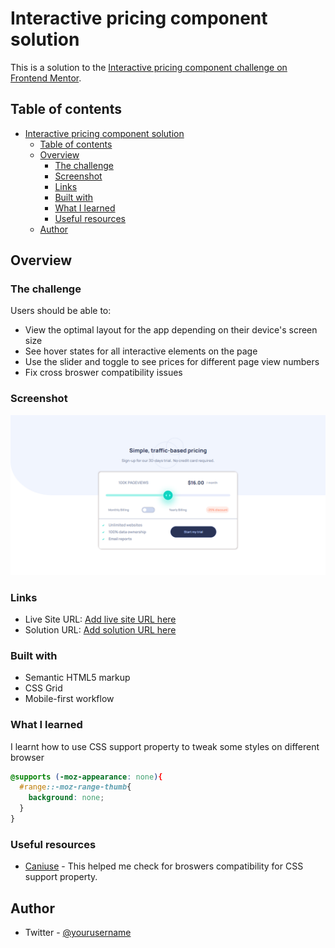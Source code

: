 # Interactive pricing component solution

This is a solution to the [Interactive pricing component challenge on Frontend Mentor](https://www.frontendmentor.io/challenges/interactive-pricing-component-t0m8PIyY8).

## Table of contents

- [Interactive pricing component solution](#interactive-pricing-component-solution)
  - [Table of contents](#table-of-contents)
  - [Overview](#overview)
    - [The challenge](#the-challenge)
    - [Screenshot](#screenshot)
    - [Links](#links)
    - [Built with](#built-with)
    - [What I learned](#what-i-learned)
    - [Useful resources](#useful-resources)
  - [Author](#author)


## Overview

### The challenge

Users should be able to:

- View the optimal layout for the app depending on their device's screen size
- See hover states for all interactive elements on the page
- Use the slider and toggle to see prices for different page view numbers
- Fix cross broswer compatibility issues

### Screenshot

![Picture of the project](./images/screenshot.png)
### Links

- Live Site URL: [Add live site URL here](https://your-live-site-url.com)
- Solution URL: [Add solution URL here](https://your-solution-url.com)

### Built with

- Semantic HTML5 markup
- CSS Grid
- Mobile-first workflow

### What I learned

I learnt how to use CSS support property to tweak some styles on different browser

```css
@supports (-moz-appearance: none){
  #range::-moz-range-thumb{
    background: none;
  }
}
```
### Useful resources

- [Caniuse](https://caniuse.com/css-supports-api) - This helped me check for broswers compatibility for CSS support property. 

## Author
- Twitter - [@yourusername](https://www.twitter.com/Dhevine_0X)
